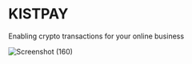 # KISTPAY
Enabling crypto transactions for your online business

![Screenshot (160)](https://user-images.githubusercontent.com/82499435/178734778-cb6c2d61-e774-41e4-8cdd-541c934ead0c.png)
